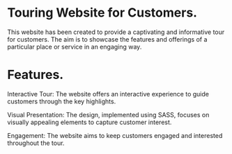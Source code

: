 # Touring Website for Customers.

This website has been created to provide a captivating and informative tour for customers. The aim is to showcase the features and offerings of a particular place or service in an engaging way.

# Features.

Interactive Tour: The website offers an interactive experience to guide customers through the key highlights.

Visual Presentation: The design, implemented using SASS, focuses on visually appealing elements to capture customer interest.

Engagement: The website aims to keep customers engaged and interested throughout the tour.
